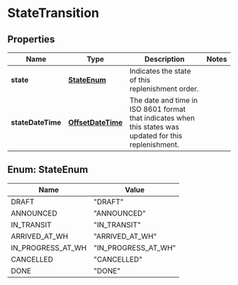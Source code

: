 # StateTransition

## Properties

 Name              | Type                                    | Description                                                                                              | Notes 
-------------------|-----------------------------------------|----------------------------------------------------------------------------------------------------------|-------
 **state**         | [**StateEnum**](#StateEnum)             | Indicates the state of this replenishment order.                                                         |
 **stateDateTime** | [**OffsetDateTime**](OffsetDateTime.md) | The date and time in ISO 8601 format that indicates when this states was updated for this replenishment. |

<a name="StateEnum"></a>

## Enum: StateEnum

 Name              | Value                         
-------------------|-------------------------------
 DRAFT             | &quot;DRAFT&quot;             
 ANNOUNCED         | &quot;ANNOUNCED&quot;         
 IN_TRANSIT        | &quot;IN_TRANSIT&quot;        
 ARRIVED_AT_WH     | &quot;ARRIVED_AT_WH&quot;     
 IN_PROGRESS_AT_WH | &quot;IN_PROGRESS_AT_WH&quot; 
 CANCELLED         | &quot;CANCELLED&quot;         
 DONE              | &quot;DONE&quot;              



